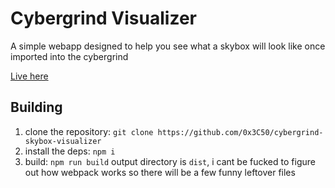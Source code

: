 # Cybergrind Visualizer
A simple webapp designed to help you see what a skybox will look like once imported into the cybergrind

[Live here](https://0x3c50.github.io/cybergrind-skybox-visualizer/)

## Building
1. clone the repository: `git clone https://github.com/0x3C50/cybergrind-skybox-visualizer`
2. install the deps: `npm i`
3. build: `npm run build`
output directory is `dist`, i cant be fucked to figure out how webpack works so there will be a few funny leftover files